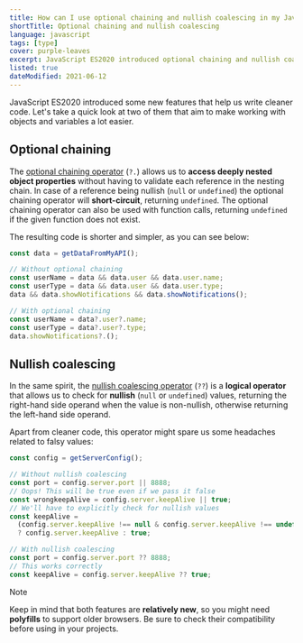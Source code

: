 ```yaml
---
title: How can I use optional chaining and nullish coalescing in my JavaScript project?
shortTitle: Optional chaining and nullish coalescing
language: javascript
tags: [type]
cover: purple-leaves
excerpt: JavaScript ES2020 introduced optional chaining and nullish coalescing. Learn everything you need to know with this quick guide.
listed: true
dateModified: 2021-06-12
---
```


JavaScript ES2020 introduced some new features that help us write cleaner code. Let's take a quick look at two of them that aim to make working with objects and variables a lot easier.

## Optional chaining

The [optional chaining operator](https://developer.mozilla.org/en-US/docs/Web/JavaScript/Reference/Operators/Optional_chaining) (`?.`) allows us to **access deeply nested object properties** without having to validate each reference in the nesting chain. In case of a reference being nullish (`null` or `undefined`) the optional chaining operator will **short-circuit**, returning `undefined`. The optional chaining operator can also be used with function calls, returning `undefined` if the given function does not exist.

The resulting code is shorter and simpler, as you can see below:

```js
const data = getDataFromMyAPI();

// Without optional chaining
const userName = data && data.user && data.user.name;
const userType = data && data.user && data.user.type;
data && data.showNotifications && data.showNotifications();

// With optional chaining
const userName = data?.user?.name;
const userType = data?.user?.type;
data.showNotifications?.();
```

## Nullish coalescing

In the same spirit, the [nullish coalescing operator](https://developer.mozilla.org/en-US/docs/Web/JavaScript/Reference/Operators/Nullish_coalescing_operator) (`??`) is a **logical operator** that allows us to check for **nullish** (`null` or `undefined`) values, returning the right-hand side operand when the value is non-nullish, otherwise returning the left-hand side operand.

Apart from cleaner code, this operator might spare us some headaches related to falsy values:

```js
const config = getServerConfig();

// Without nullish coalescing
const port = config.server.port || 8888;
// Oops! This will be true even if we pass it false
const wrongkeepAlive = config.server.keepAlive || true;
// We'll have to explicitly check for nullish values
const keepAlive =
  (config.server.keepAlive !== null & config.server.keepAlive !== undefined)
  ? config.server.keepAlive : true;

// With nullish coalescing
const port = config.server.port ?? 8888;
// This works correctly
const keepAlive = config.server.keepAlive ?? true;
```

> [!NOTE]
>
> Keep in mind that both features are **relatively new**, so you might need **polyfills** to support older browsers. Be sure to check their compatibility before using in your projects.
